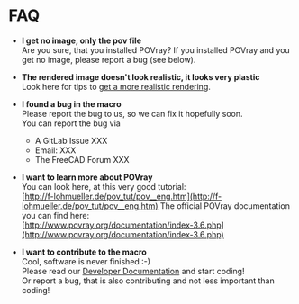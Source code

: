 # FAQ

* **I get no image, only the pov file**  
  Are you sure, that you installed POVray? If you installed POVray and you get no image, please report a bug (see below).

* **The rendered image doesn't look realistic, it looks very plastic**  
  Look here for tips to [get a more realistic rendering](realistic.md).

* **I found a bug in the macro**  
  Please report the bug to us, so we can fix it hopefully soon.  
  You can report the bug via
  * A GitLab Issue XXX
  * Email: XXX
  * The FreeCAD Forum XXX

* **I want to learn more about POVray**  
  You can look here, at this very good tutorial:  
  [http://f-lohmueller.de/pov_tut/pov__eng.htm](http://f-lohmueller.de/pov_tut/pov__eng.htm)
  The official POVray documentation you can find here:  
  [http://www.povray.org/documentation/index-3.6.php](http://www.povray.org/documentation/index-3.6.php)

* **I want to contribute to the macro**  
  Cool, software is never finished :-)  
  Please read our [Developer Documentation](developer.md) and start coding!  
  Or report a bug, that is also contributing and not less important than coding!
